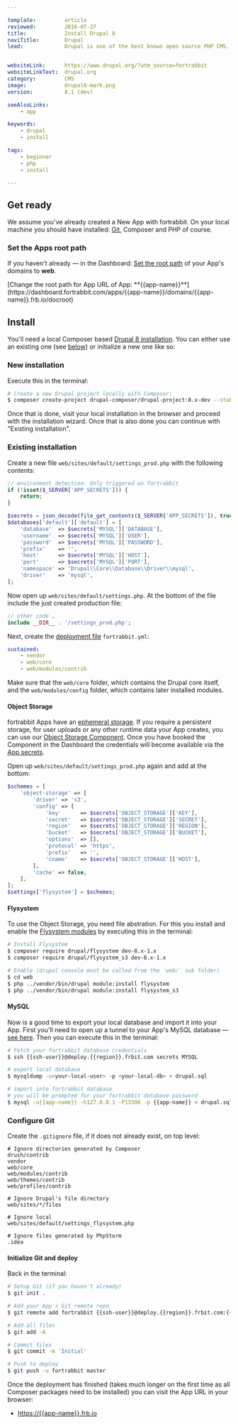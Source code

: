 ```yaml
---

template:         article
reviewed:         2016-07-27
title:            Install Drupal 8
naviTitle:        Drupal
lead:             Drupal is one of the best known open source PHP CMS. Learn here how to use it with fortrabbit.


websiteLink:      https://www.drupal.org/?utm_source=fortrabbit
websiteLinkText:  drupal.org
category:         CMS
image:            drupal8-mark.png
version:          8.1 (dev)

seeAlsoLinks:
    - app

keywords:
    - drupal
    - install

tags:
    - beginner
    - php
    - install

---
```


## Get ready

We assume you've already created a New App with fortrabbit. On your local machine you should have installed: [Git](/git), Composer and PHP of course.


### Set the Apps root path

If you haven't already — in the Dashboard: [Set the root path](/app#toc-set-a-custom-root-path) of your App's domains to **web**.

<div markdown="1" data-user="known">
[Change the root path for App URL of App: **{{app-name}}**](https://dashboard.fortrabbit.com/apps/{{app-name}}/domains/{{app-name}}.frb.io/docroot)
</div>


## Install

You'll need a local Composer based [Drupal 8 installation](https://github.com/drupal-composer/drupal-project). You can either use an existing one (see [below](#toc-existing-installation)) or initialize a new one like so:

### New installation

Execute this in the terminal:

```bash
# Create a new Drupal project locally with Composer:
$ composer create-project drupal-composer/drupal-project:8.x-dev --stability dev --no-interaction {{app-name}}
```

<!-- TODO: link to local development setup help article, hint or link for now -->

Once that is done, visit your local installation in the browser and proceed with the installation wizard. Once that is also done you can continue with "Existing installation".

### Existing installation

Create a new file `web/sites/default/settings_prod.php` with the following contents:

```php
// environment detection: Only triggered on fortrabbit
if (!isset($_SERVER['APP_SECRETS'])) {
    return;
}

$secrets = json_decode(file_get_contents($_SERVER['APP_SECRETS']), true);
$databases['default']['default'] = [
    'database'  => $secrets['MYSQL']['DATABASE'],
    'username'  => $secrets['MYSQL']['USER'],
    'password'  => $secrets['MYSQL']['PASSWORD'],
    'prefix'    => '',
    'host'      => $secrets['MYSQL']['HOST'],
    'port'      => $secrets['MYSQL']['PORT'],
    'namespace' => 'Drupal\\Core\\Database\\Driver\\mysql',
    'driver'    => 'mysql',
];
```

Now open up `web/sites/default/settings.php`. At the bottom of the file include the just created production file:

```php
// other code …
include __DIR__ . '/settings_prod.php';
```


Next, create the [deployment file](/deployment-file-v2) `fortrabbit.yml`:

```yaml
sustained:
    - vendor
    - web/core
    - web/modules/contrib
```

<!-- TODO: correct the following sentence (unclear, wrong english) -->
Make sure that the `web/core` folder, which contains the Drupal core itself, and the `web/modules/config` folder, which contains later installed modules.


#### Object Storage

fortrabbit Apps have an [ephemeral storage](/quirks#toc-ephemeral-storage). If you require a persistent storage, for user uploads or any other runtime data your App creates, you can use our [Object Storage Component](/object-storage). Once you have booked the Component in the Dashboard the credentials will become available via the [App secrets](/secrets).

Open up `web/sites/default/settings_prod.php` again and add at the bottom:

``` php
$schemes = [
    'object-storage' => [
        'driver' => 's3',
        'config' => [
            'key'      => $secrets['OBJECT_STORAGE']['KEY'],
            'secret'   => $secrets['OBJECT_STORAGE']['SECRET'],
            'region'   => $secrets['OBJECT_STORAGE']['REGION'],
            'bucket'   => $secrets['OBJECT_STORAGE']['BUCKET'],
            'options'  => [],
            'protocol' => 'https',
            'prefix'   => '',
            'cname'    => $secrets['OBJECT_STORAGE']['HOST'],
        ],
        'cache' => false,
    ],
];
$settings['flysystem'] = $schemes;
```

#### Flysystem

To use the Object Storage, you need file abstration. For this you install and enable the [Flysystem modules](https://www.drupal.org/project/flysystem) by executing this in the terminal:

```bash
# Install Flysystem
$ composer require drupal/flysystem dev-8.x-1.x
$ composer require drupal/flysystem_s3 dev-8.x-1.x

# Enable (drupal console must be called from the `web/` sub folder)
$ cd web
$ php ../vendor/bin/drupal module:install flysystem
$ php ../vendor/bin/drupal module:install flysystem_s3
```



#### MySQL

Now is a good time to export your local database and import it into your App. First you'll need to open up a tunnel to your App's MySQL database — [see here](/mysql#toc-mysql-via-terminal). Then you can execute this in the terminal:

```bash
# Fetch your fortrabbit database credentials
$ ssh {{ssh-user}}@deploy.{{region}}.frbit.com secrets MYSQL

# export local database
$ mysqldump -u<your-local-user> -p <your-local-db> > drupal.sql

# import into fortrabbit database
# you will be prompted for your fortrabbit database password
$ mysql -u{{app-name}} -h127.0.0.1 -P13306 -p {{app-name}} < drupal.sql
```


### Configure Git

Create the `.gitignore` file, if it does not already exist, on top level:

```nohighlight
# Ignore directories generated by Composer
drush/contrib
vendor
web/core
web/modules/contrib
web/themes/contrib
web/profiles/contrib

# Ignore Drupal's file directory
web/sites/*/files

# Ignore local
web/sites/default/settings_flysystem.php

# Ignore files generated by PhpStorm
.idea
```

#### Initialize Git and deploy

Back in the terminal:

```bash
# Setup Git (if you haven't already)
$ git init .

# Add your App's Git remote repo
$ git remote add fortrabbit {{ssh-user}}@deploy.{{region}}.frbit.com:{{app-name}}.git

# Add all files
$ git add -A

# Commit files
$ git commit -m 'Initial'

# Push to deploy
$ git push -u fortrabbit master
```

Once the deployment has finished (takes much longer on the first time as all Composer packages need to be installed) you can visit the App URL in your browser:

* [https://{{app-name}}.frb.io](https://{{app-name}}.frb.io)
